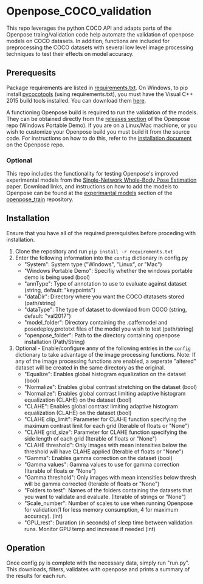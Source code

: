 # Openpose_COCO_validation
This repo leverages the python COCO API and adapts parts of the Openpose traing/validation code help automate the validation of openpose models on COCO datasets. In addition, functions are included for preprocessing the COCO datasets with several low level image processing techniques to test their effects on model accuracy.

## Prerequesits
Package requirements are listed in [requirements.txt](requirements.txt). On Windows, to pip install [pycocotools](https://github.com/philferriere/cocoapi/tree/master/PythonAPI/pycocotools) (using requirements.txt), you must have the Visual C++ 2015 build tools installed. You can download them [here](https://go.microsoft.com/fwlink/?LinkId=691126).

A functioning Openpose build is required to run the validation of the models. They can be obtained directly from the [releases section](https://github.com/CMU-Perceptual-Computing-Lab/openpose/releases) of the Openpose repo (Windows Portable Demo). If you are on a Linux/Mac machione, or you wish to customize your Openpose build you must build it from the source code. For instructions on how to do this, refer to the [installation document](https://github.com/CMU-Perceptual-Computing-Lab/openpose/blob/master/doc/installation.md) on the Openpose repo.

### Optional
This repo includes the functionality for testing Openpose's improved experimental models from the [Single-Network Whole-Body Pose Estimation](https://arxiv.org/abs/1909.13423) paper. Download links, and instructions on how to add the models to Openpose can be found at the [experimantal models](https://github.com/CMU-Perceptual-Computing-Lab/openpose_train/tree/master/experimental_models) section of the [openpose_train](https://github.com/CMU-Perceptual-Computing-Lab/openpose_train) repository.

## Installation
Ensure that you have all of the required prerequisites before proceding with installation.
1. Clone the repository and run `pip install -r requirements.txt`
2. Enter the following information into the `config` dictionary in config.py
    * "System": System type ("Windows", "Linux", or "Mac")
    * "Windows Portable Demo": Specifiy whether the windows portable demo is being used (bool)
    * "annType": Type of annotation to use to evaluate against dataset (string, default: "keypoints")
    * "dataDir": Directory where you want the COCO dtatasets stored (path/string)
    * "dataType": The type of dataset to downlaod from COCO (string, default: "val2017")
    * "model_folder": Directory containing the .caffemodel and posedeploy.prototxt files of the model you wish to test (path/string)
    * "openpose_folder": Path to the directory containing openpose installation (Path/String)
3. Optional - Enable/configure anny of the following entries in the `config` dictionary to take advantage of the image processing functions. Note: If any of the image processing functions are enabled, a seperate "altered" dataset will be created in the same directory as the original.
    * "Equalize": Enables global histogram equalization on the dataset (bool)
    * "Normalize": Enables global contrast stretching on the dataset (bool)
    * "Normalize": Enables global contrast limiting adaptive histogram equalization (CLAHE) on the dataset (bool)
    * "CLAHE": Enables global contrast limiting adaptive histogram equalization (CLAHE) on the dataset (bool)
    * "CLAHE clip_limit": Parameter for CLAHE function specifying the maximum contrast limit for each grid (Iterable of floats or "None")
    * "CLAHE grid_size": Parameter for CLAHE function specifying the side length of each grid (Iterable of floats or "None")
    * "CLAHE threshold": Only images with mean intensities below the threshold will have CLAHE applied (Iterable of floats or "None")
    * "Gamma": Enables gamma correction on the dataset (bool)
    * "Gamma values": Gamma values to use for gamma correction (Iterable of floats or "None")
    * "Gamma threshold": Only images with mean intensities below thresh will be gamma corrected (Iterable of floats or "None")
    * "Folders to test": Names of the folders containing the datasets that you want to validate and evaluate. (Iterable of strings or "None")
    * "Scale_number": Number of scales to use when running Openpose for validation(1 for less memory consumption, 4 for maximum accuracy). (int)
    * "GPU_rest": Duration (in seconds) of sleep time between validation runs. Monitor GPU temp and increase if needed (int)

## Operation
Once config.py is complete with the necessary data, simply run "run.py". This downloads, filters, validates with openpose and prints a summary of the results for each run. 